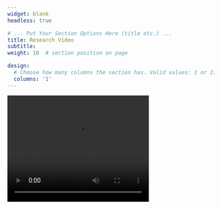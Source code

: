 ```yaml
---
widget: blank
headless: true

# ... Put Your Section Options Here (title etc.) ...
title: Research Video 
subtitle:
weight: 10  # section position on page

design:
  # Choose how many columns the section has. Valid values: 1 or 2.
  columns: '1'
---
```


<video width="320" height="240" controls>
  <source src="movie.mp4" type="video/mp4">
Your browser does not support the video tag.
</video>

